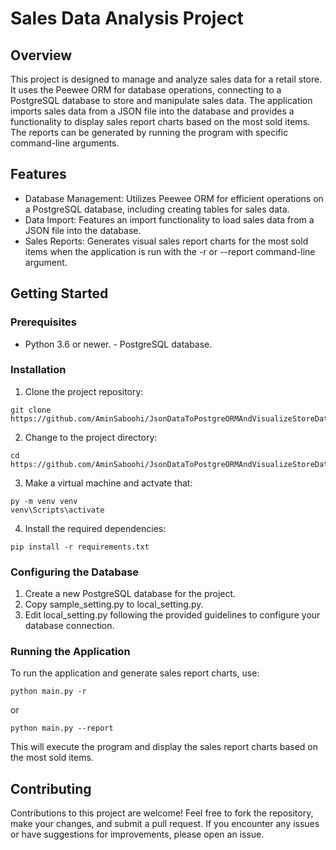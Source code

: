 # Sales Data Analysis Project 
## Overview 
This project is designed to manage and analyze sales data for a retail store. It uses the Peewee ORM for database operations, connecting to a PostgreSQL database to store and manipulate sales data. The application imports sales data from a JSON file into the database and provides a functionality to display sales report charts based on the most sold items. The reports can be generated by running the program with specific command-line arguments. 

## Features 
- Database Management: Utilizes Peewee ORM for efficient operations on a PostgreSQL database, including creating tables for sales data.
- Data Import: Features an import functionality to load sales data from a JSON file into the database.
- Sales Reports: Generates visual sales report charts for the most sold items when the application is run with the -r or --report command-line argument.
## Getting Started

### Prerequisites
- Python 3.6 or newer. - PostgreSQL database.

### Installation

1. Clone the project repository: 

```
git clone https://github.com/AminSaboohi/JsonDataToPostgreORMAndVisualizeStoreData_3.git
```

2. Change to the project directory: 

```
cd https://github.com/AminSaboohi/JsonDataToPostgreORMAndVisualizeStoreData_3/tree/main
``` 

3. Make a virtual machine and actvate that: 

```
py -m venv venv
venv\Scripts\activate
```

4. Install the required dependencies: 

```
pip install -r requirements.txt
```

### Configuring the Database 
1. Create a new PostgreSQL database for the project.
2. Copy sample_setting.py to local_setting.py.
3. Edit local_setting.py following the provided guidelines to configure your database connection.

### Running the Application
To run the application and generate sales report charts, use: 

```
python main.py -r
```

or 

```
python main.py --report
```

This will execute the program and display the sales report charts based on the most sold items. 
## Contributing
Contributions to this project are welcome! Feel free to fork the repository, make your changes, and submit a pull request. If you encounter any issues or have suggestions for improvements, please open an issue. 
